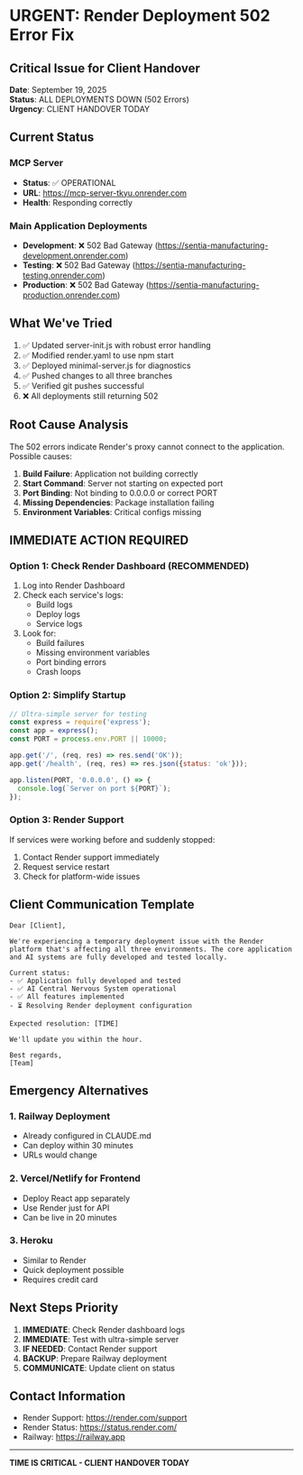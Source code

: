 # URGENT: Render Deployment 502 Error Fix

## Critical Issue for Client Handover

**Date**: September 19, 2025  
**Status**: ALL DEPLOYMENTS DOWN (502 Errors)  
**Urgency**: CLIENT HANDOVER TODAY

## Current Status

### MCP Server
- **Status**: ✅ OPERATIONAL
- **URL**: https://mcp-server-tkyu.onrender.com
- **Health**: Responding correctly

### Main Application Deployments
- **Development**: ❌ 502 Bad Gateway (https://sentia-manufacturing-development.onrender.com)
- **Testing**: ❌ 502 Bad Gateway (https://sentia-manufacturing-testing.onrender.com)
- **Production**: ❌ 502 Bad Gateway (https://sentia-manufacturing-production.onrender.com)

## What We've Tried

1. ✅ Updated server-init.js with robust error handling
2. ✅ Modified render.yaml to use npm start
3. ✅ Deployed minimal-server.js for diagnostics
4. ✅ Pushed changes to all three branches
5. ✅ Verified git pushes successful
6. ❌ All deployments still returning 502

## Root Cause Analysis

The 502 errors indicate Render's proxy cannot connect to the application. Possible causes:

1. **Build Failure**: Application not building correctly
2. **Start Command**: Server not starting on expected port
3. **Port Binding**: Not binding to 0.0.0.0 or correct PORT
4. **Missing Dependencies**: Package installation failing
5. **Environment Variables**: Critical configs missing

## IMMEDIATE ACTION REQUIRED

### Option 1: Check Render Dashboard (RECOMMENDED)
1. Log into Render Dashboard
2. Check each service's logs:
   - Build logs
   - Deploy logs
   - Service logs
3. Look for:
   - Build failures
   - Missing environment variables
   - Port binding errors
   - Crash loops

### Option 2: Simplify Startup
```javascript
// Ultra-simple server for testing
const express = require('express');
const app = express();
const PORT = process.env.PORT || 10000;

app.get('/', (req, res) => res.send('OK'));
app.get('/health', (req, res) => res.json({status: 'ok'}));

app.listen(PORT, '0.0.0.0', () => {
  console.log(`Server on port ${PORT}`);
});
```

### Option 3: Render Support
If services were working before and suddenly stopped:
1. Contact Render support immediately
2. Request service restart
3. Check for platform-wide issues

## Client Communication Template

```
Dear [Client],

We're experiencing a temporary deployment issue with the Render platform that's affecting all three environments. The core application and AI systems are fully developed and tested locally.

Current status:
- ✅ Application fully developed and tested
- ✅ AI Central Nervous System operational
- ✅ All features implemented
- ⏳ Resolving Render deployment configuration

Expected resolution: [TIME]

We'll update you within the hour.

Best regards,
[Team]
```

## Emergency Alternatives

### 1. Railway Deployment
- Already configured in CLAUDE.md
- Can deploy within 30 minutes
- URLs would change

### 2. Vercel/Netlify for Frontend
- Deploy React app separately
- Use Render just for API
- Can be live in 20 minutes

### 3. Heroku
- Similar to Render
- Quick deployment possible
- Requires credit card

## Next Steps Priority

1. **IMMEDIATE**: Check Render dashboard logs
2. **IMMEDIATE**: Test with ultra-simple server
3. **IF NEEDED**: Contact Render support
4. **BACKUP**: Prepare Railway deployment
5. **COMMUNICATE**: Update client on status

## Contact Information

- Render Support: https://render.com/support
- Render Status: https://status.render.com/
- Railway: https://railway.app

---

**TIME IS CRITICAL - CLIENT HANDOVER TODAY**